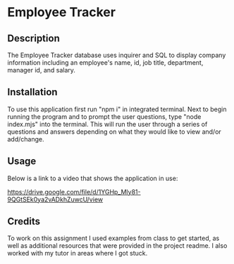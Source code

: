 # Employee Tracker

## Description
The Employee Tracker database uses inquirer and SQL to display company information including an employee's name, id, job title, department, manager id, and salary. 

## Installation
To use this application first run "npm i" in integrated terminal. Next to begin running the program and to prompt the user questions, type "node index.mjs" into the terminal. This will run the user through a series of questions and answers depending on what they would like to view and/or add/change.

## Usage
Below is a link to a video that shows the application in use:

https://drive.google.com/file/d/1YGHp_Mly81-9QGtSEk0ya2vADkhZuwcU/view


## Credits
To work on this assignment I used examples from class to get started, as well as additional resources that were provided in the project readme. I also worked with my tutor in areas where I got stuck.

